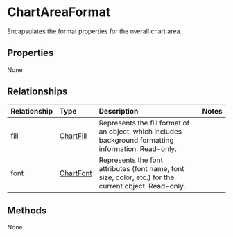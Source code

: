 # ChartAreaFormat

Encapsulates the format properties for the overall chart area.

## Properties
None

## Relationships
| Relationship | Type    |Description|Notes |
|:---------------|:--------|:----------|:-----|
|fill|[ChartFill](chartfill.md)|Represents the fill format of an object, which includes background formatting information. Read-only.||
|font|[ChartFont](chartfont.md)|Represents the font attributes (font name, font size, color, etc.) for the current object. Read-only.||

## Methods
None

